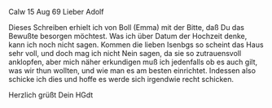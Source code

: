  Calw 15 Aug 69
Lieber Adolf

Dieses Schreiben erhielt ich von Boll (Emma) mit der Bitte, daß Du das Bewußte besorgen möchtest. Was ich über Datum der Hochzeit denke, kann ich noch nicht sagen. Kommen die lieben Isenbgs so scheint das Haus sehr voll, und doch mag ich nicht Nein sagen, da sie so zutrauensvoll anklopfen, aber mich näher erkundigen muß ich jedenfalls ob es auch gilt, was wir thun wollten, und wie man es am besten einrichtet. Indessen also schicke ich dies und hoffe es werde sich irgendwie recht schicken.

 Herzlich grüßt Dein HGdt
